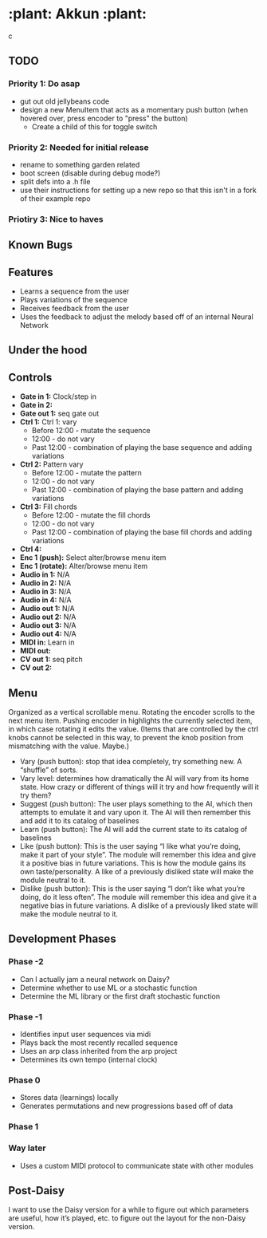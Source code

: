 # :plant: Akkun :plant:
c

## TODO
### Priority 1: Do asap
* gut out old jellybeans code
* design a new MenuItem that acts as a momentary push button (when hovered over, press encoder to "press" the button)
    * Create a child of this for toggle switch

### Priority 2: Needed for initial release
* rename to something garden related
* boot screen (disable during debug mode?)
* split defs into a .h file
* use their instructions for setting up a new repo so that this isn't in a fork of their example repo

### Priotiry 3: Nice to haves

## Known Bugs


## Features
* Learns a sequence from the user
* Plays variations of the sequence
* Receives feedback from the user
* Uses the feedback to adjust the melody based off of an internal Neural Network

## Under the hood



## Controls
* **Gate in 1:** Clock/step in
* **Gate in 2:**
* **Gate out 1:** seq gate out
* **Ctrl 1:** Ctrl 1:  vary
    * Before 12:00 - mutate the sequence
    * 12:00 - do not vary
    * Past 12:00 - combination of playing the base sequence and adding variations
* **Ctrl 2:** Pattern vary
    * Before 12:00 - mutate the pattern
    * 12:00 - do not vary
    * Past 12:00 - combination of playing the base pattern and adding variations
* **Ctrl 3:** Fill chords
    * Before 12:00 - mutate the fill chords
    * 12:00 - do not vary
    * Past 12:00 - combination of playing the base fill chords and adding variations
* **Ctrl 4:**
* **Enc 1 (push):** Select alter/browse menu item 
* **Enc 1 (rotate):** Alter/browse menu item
* **Audio in 1:** N/A
* **Audio in 2:** N/A
* **Audio in 3:** N/A
* **Audio in 4:** N/A
* **Audio out 1:** N/A
* **Audio out 2:** N/A
* **Audio out 3:** N/A
* **Audio out 4:** N/A
* **MIDI in:** Learn in
* **MIDI out:** 
* **CV out 1:** seq pitch
* **CV out 2:** 


## Menu

Organized as a vertical scrollable menu. Rotating the encoder scrolls to the next menu item. Pushing encoder in highlights the currently selected item, in which case rotating it edits the value. (Items that are controlled by the ctrl knobs cannot be selected in this way, to prevent the knob position from mismatching with the value. Maybe.)


* Vary (push button): stop that idea completely, try something new. A “shuffle” of sorts.
* Vary level: determines how dramatically the AI will vary from its home state. How crazy or different of things will it try and how frequently will it try them?
* Suggest (push button): The user plays something to the AI, which then attempts to emulate it and vary upon it. The AI will then remember this and add it to its catalog of baselines
* Learn (push button): The AI will add the current state to its catalog of baselines 
* Like (push button): This is the user saying “I like what you’re doing, make it part of your style”. The module will remember this idea and give it a positive bias in future variations. This is how the module gains its own taste/personality. A like of a previously disliked state will make the module neutral to it. 
* Dislike (push button): This is the user saying “I don’t like what you’re doing, do it less often”. The module will remember this idea  and give it a negative bias in future variations. A dislike of a previously liked state will make the module neutral to it.


## Development Phases


### Phase -2
* Can I actually jam a neural network on Daisy?
* Determine whether to use ML or a stochastic function
* Determine the ML library or the first draft stochastic function

### Phase -1
* Identifies input user sequences via midi
* Plays back the most recently recalled sequence
* Uses an arp class inherited from the arp project
* Determines its own tempo (internal clock)


### Phase 0
* Stores data (learnings) locally
* Generates permutations and new progressions based off of data


### Phase 1


### Way later
* Uses a custom MIDI protocol to communicate state with other modules


## Post-Daisy
I want to use the Daisy version for a while to figure out which parameters are useful, how it’s played, etc. to figure out the layout for the non-Daisy version. 
